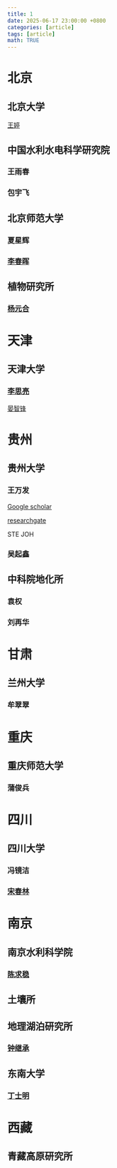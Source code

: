 ```yaml
---
title: 1
date: 2025-06-17 23:00:00 +0800
categories: [article]
tags: [article]
math: TRUE
---
```


# 北京
## 北京大学
[王婷](https://scholar.google.com/citations?hl=zh-CN&user=mVvb-tYAAAAJ)
## 中国水利水电科学研究院
### 王雨春
### 包宇飞
## 北京师范大学
### 夏星辉
### [李春晖](https://scholar.google.com/citations?user=c8YnFTIAAAAJ&hl=zh-CN&oi=ao)
## 植物研究所
### [杨元合](https://scholar.google.com/citations?user=aJ7Wf3UAAAAJ&hl=zh-CN&oi=ao)
# 天津
## 天津大学
### [李思亮](https://scholar.google.com/citations?user=6XJZuUgAAAAJ&hl=zh-CN&oi=ao)
[晏智锋](https://scholar.google.com/citations?user=Lav81gUAAAAJ&hl=zh-CN)
# 贵州
## 贵州大学
### 王万发
[Google scholar](https://scholar.google.com/citations?user=r5SIYAQAAAAJ&hl=zh-CN&oi=sra)

[researchgate](https://www.researchgate.net/profile/Wanfa-Wang)

STE
JOH
### 吴起鑫
## 中科院地化所
### 袁权
### 刘再华
# 甘肃
## 兰州大学
### 牟翠翠
# 重庆
## 重庆师范大学
### 蒲俊兵
# 四川
## 四川大学
### 冯镜洁
### [宋春林](https://scholar.google.com/citations?user=ULVszuoAAAAJ&hl=zh-CN&oi=ao)
# 南京
## 南京水利科学院
### [陈求稳](https://scholar.google.com/citations?user=F5HOSeIAAAAJ&hl=zh-CN&oi=ao)
## 土壤所
## 地理湖泊研究所
### [钟继承](https://scholar.google.com/citations?user=TK-Dy78AAAAJ&hl=zh-CN&oi=ao)
## 东南大学
### [丁士明](https://scholar.google.com/citations?user=--SE3noAAAAJ&hl=zh-CN&oi=sra)
# 西藏
## 青藏高原研究所
